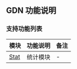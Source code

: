 ## GDN 功能说明

### 支持功能列表

| 模块 | 功能说明 | 备注 |
| :-- | :------- | :--- |
| [Stat](GDN/stat.md) | 统计模块 | - |